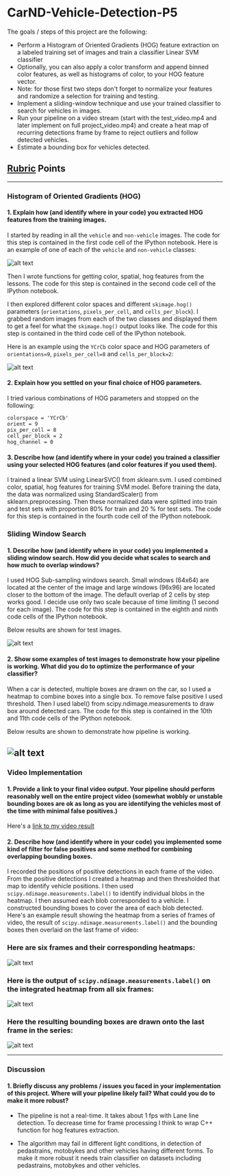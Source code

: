 # CarND-Vehicle-Detection-P5

The goals / steps of this project are the following:

* Perform a Histogram of Oriented Gradients (HOG) feature extraction on a labeled training set of images and train a classifier Linear SVM classifier
* Optionally, you can also apply a color transform and append binned color features, as well as histograms of color, to your HOG feature vector. 
* Note: for those first two steps don't forget to normalize your features and randomize a selection for training and testing.
* Implement a sliding-window technique and use your trained classifier to search for vehicles in images.
* Run your pipeline on a video stream (start with the test_video.mp4 and later implement on full project_video.mp4) and create a heat map of recurring detections frame by frame to reject outliers and follow detected vehicles.
* Estimate a bounding box for vehicles detected.

[//]: # (Image References)
[image1]: ./examples/car_not_car.png
[image2]: ./examples/HOG_example.jpg
[image3]: ./examples/sliding_windows.jpg
[image4]: ./examples/sliding_window.jpg
[image5]: ./examples/bboxes_and_heat.png
[image6]: ./examples/labels_map.png
[image7]: ./examples/output_bboxes.png
[video1]: ./project_video.mp4

## [Rubric](https://review.udacity.com/#!/rubrics/513/view) Points
---

### Histogram of Oriented Gradients (HOG)

#### 1. Explain how (and identify where in your code) you extracted HOG features from the training images.

I started by reading in all the `vehicle` and `non-vehicle` images.  The code for this step is contained in the first code cell of the IPython notebook.  Here is an example of one of each of the `vehicle` and `non-vehicle` classes:

![alt text][image1]

Then I wrote functions for getting color, spatial, hog features from the lessons. The code for this step is contained in the second code cell of the IPython notebook.

I then explored different color spaces and different `skimage.hog()` parameters (`orientations`, `pixels_per_cell`, and `cells_per_block`).  I grabbed random images from each of the two classes and displayed them to get a feel for what the `skimage.hog()` output looks like. The code for this step is contained in the third code cell of the IPython notebook.

Here is an example using the `YCrCb` color space and HOG parameters of `orientations=9`, `pixels_per_cell=8` and `cells_per_block=2`:

![alt text][image2]

#### 2. Explain how you settled on your final choice of HOG parameters.

I tried various combinations of HOG parameters and stopped on the following:

    colorspace = 'YCrCb'
    orient = 9
    pix_per_cell = 8
    cell_per_block = 2
    hog_channel = 0
    
#### 3. Describe how (and identify where in your code) you trained a classifier using your selected HOG features (and color features if you used them).

I trained a linear SVM using LinearSVC() from sklearn.svm. I used combined color, spatial, hog features for training SVM model. Before training the data, the data was normalized using StandardScaler() from sklearn.preprocessing. Then these normalized data were splitted into train and test sets with proportion 80% for train and 20 % for test sets. The code for this step is contained in the fourth code cell of the IPython notebook.

### Sliding Window Search

#### 1. Describe how (and identify where in your code) you implemented a sliding window search.  How did you decide what scales to search and how much to overlap windows?

I used HOG Sub-sampling windows search. Small windows (64x64) are located at the center of the image and large windows (96x96) are located closer to the bottom of the image. The default overlap of 2 cells by step works good. I decide use only two scale because of time limiting (1 second for each image). The code for this step is contained in the eighth and ninth code cells of the IPython notebook.

Below results are shown for test images.

![alt text][image3]

#### 2. Show some examples of test images to demonstrate how your pipeline is working.  What did you do to optimize the performance of your classifier?

When a car is detected, multiple boxes are drawn on the car, so I used a heatmap to combine boxes into a single box. To remove false positive I used threshold. Then I used label() from scipy.ndimage.measurements to draw box around detected cars. The code for this step is contained in the 10th and 11th code cells of the IPython notebook.

Below results are shown to demonstrate how pipeline is working.

![alt text][image4]
---

### Video Implementation

#### 1. Provide a link to your final video output.  Your pipeline should perform reasonably well on the entire project video (somewhat wobbly or unstable bounding boxes are ok as long as you are identifying the vehicles most of the time with minimal false positives.)
Here's a [link to my video result](./project_video_out.mp4)


#### 2. Describe how (and identify where in your code) you implemented some kind of filter for false positives and some method for combining overlapping bounding boxes.

I recorded the positions of positive detections in each frame of the video.  From the positive detections I created a heatmap and then thresholded that map to identify vehicle positions.  I then used `scipy.ndimage.measurements.label()` to identify individual blobs in the heatmap.  I then assumed each blob corresponded to a vehicle.  I constructed bounding boxes to cover the area of each blob detected.  
Here's an example result showing the heatmap from a series of frames of video, the result of `scipy.ndimage.measurements.label()` and the bounding boxes then overlaid on the last frame of video:

### Here are six frames and their corresponding heatmaps:

![alt text][image5]

### Here is the output of `scipy.ndimage.measurements.label()` on the integrated heatmap from all six frames:
![alt text][image6]

### Here the resulting bounding boxes are drawn onto the last frame in the series:
![alt text][image7]

---

### Discussion

#### 1. Briefly discuss any problems / issues you faced in your implementation of this project.  Where will your pipeline likely fail?  What could you do to make it more robust?

* The pipeline is not a real-time. It takes about 1 fps with Lane line detection. To decrease time for frame processing I think to wrap C++ function for hog features extraction.

* The algorithm may fail in different light conditions, in detection of pedastrains, motobykes and other vehicles having different forms. To make it more robust it needs train classifier on datasets including pedastrains, motobykes and other vehicles.

